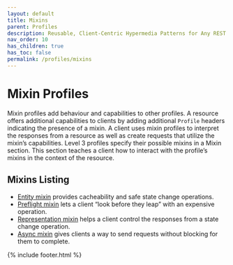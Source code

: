 ```yaml
---
layout: default
title: Mixins
parent: Profiles
description: Reusable, Client-Centric Hypermedia Patterns for Any REST API
nav_order: 10
has_children: true
has_toc: false
permalink: /profiles/mixins
---
```

# Mixin Profiles

Mixin profiles add behaviour and capabilities to other profiles. A resource offers additional capabilities to clients by adding additional `Profile` headers indicating the presence of a mixin. A client uses mixin profiles to interpret the responses from a resource as well as create requests that utilize the mixin’s capabilities.
Level 3 profiles specify their possible mixins in a Mixin section. This section teaches a client how to interact with the profile’s mixins in the context of the resource.

## Mixins Listing

- [Entity mixin](entity.md) provides cacheability and safe state change operations.
- [Preflight mixin](preflight.md) lets a client “look before they leap” with an expensive operation.
- [Representation mixin](representation.md) helps a client control the responses from a state change operation.
- [Async mixin](async.md) gives clients a way to send requests without blocking for them to complete.

{% include footer.html %}

